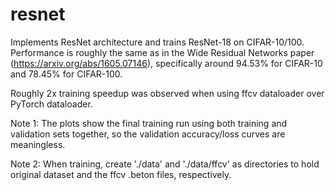 # resnet
Implements ResNet architecture and trains ResNet-18 on CIFAR-10/100.
Performance is roughly the same as in the Wide Residual Networks paper (https://arxiv.org/abs/1605.07146),
specifically around 94.53% for CIFAR-10 and 78.45% for CIFAR-100.

Roughly 2x training speedup was observed when using ffcv dataloader over PyTorch dataloader.

Note 1: The plots show the final training run using both training and validation sets together,
so the validation accuracy/loss curves are meaningless.

Note 2: When training, create './data' and './data/ffcv' as directories to hold original dataset and the ffcv .beton files, respectively.
